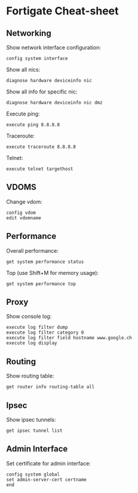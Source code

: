 # Fortigate Cheat-sheet

## Networking

Show network interface configuration:

    config system interface

Show all nics:

    diagnose hardware deviceinfo nic

Show all info for specific nic:

    diagnose hardware deviceinfo nic dmz

Execute ping:

    execute ping 8.8.8.8

Traceroute:

    execute traceroute 8.8.8.8

Telnet:

    execute telnet targethost

## VDOMS

Change vdom:

    config vdom
    edit vdomname

## Performance

Overall performance:

    get system performance status

Top (use Shift+M for memory usage):

    get system performance top

## Proxy

Show console log: 

    execute log filter dump
    execute log filter category 0
    execute log filter field hostname www.google.ch
    execute log display

## Routing

Show routing table:

    get router info routing-table all

## Ipsec

Show ipsec tunnels:

    get ipsec tunnel list 

## Admin Interface

Set certificate for admin interface:

    config system global
    set admin-server-cert certname
    end
